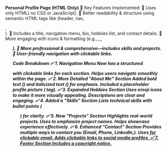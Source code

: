 **Personal Profile Page (HTML Only)**
📌 Key Features Implemented:
🔹 Uses only HTML( no CSS or JavaScript).
🔹 Better readability & structure using semantic HTML tags like (header, nav, <section>, <footer>).
🔹 Includes a title, navigation menu, bio, hobbies list, and contact details.
🔹 More engaging with icons & formatting (e.g., <strong>, <em>, <ul>).
🔹 More professional & comprehensive—includes skills and projects.
🔹 User-friendly navigation with clickable links.

**Code Breakdown**
✅ 1. Navigation Menu
Now has a structured <nav> with clickable links for each section.
Helps users navigate smoothly within the page.
✅ 2. More Detailed "About Me" Section
Added bold text (<strong>) and italicized text (<em>) for emphasis.
Included a placeholder profile picture (<img> tag).
✅ 3. Expanded Hobbies Section
Uses emoji icons to make it more visually appealing.
Descriptions are clear and engaging.
✅ 4. Added a "Skills" Section
Lists technical skills with bullet points (<ul>) for clarity.
✅ 5. New "Projects" Section
Highlights real-world projects.
Uses <strong> to emphasize project names.
Helps showcase experience effectively.
✅ 6. Enhanced "Contact" Section
Provides multiple ways to contact you (Email, Phone, LinkedIn,).
Uses <a href="mailto:..."> for clickable email.
Adds clickable links to social media profiles.
✅ 7. Footer Section
Includes a copyright notice.
